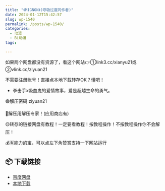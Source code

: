```yaml
---
title: "《MIGNON》(呼吸过度同作者)"
date: 2024-01-12T15:42:57
slug: wp-1540
permalink: /posts/wp-1540/
categories:
  - 动漫
  - BL动漫
tags:

---
```


如果两个网盘都没有资源了，看这个网站👉①link3.cc/xianyu21或②vlink.cc/ziyuan21

不需要注册账号！直接点本地下载转存OK？懂吧！

*   拳击手x吸血鬼的爱情故事，爱是超越生命的勇气。

🟢解压密码:ziyuan21

🔵解压用解压专家！(应用商店有)

🟡转存的链接网盘有教程！一定要看教程！按教程操作！不按教程操作你不会解压！

💰🈶能力的宝，可以点左下角赞赏支持一下网站运行

## 📦 下载链接
- [百度网盘](https://blziyuan21.com/pay-download/1540?key=f9326f8b26&down_id=0)
- [本地下载](https://blziyuan21.com/pay-download/1540?key=f9326f8b26&down_id=1)

